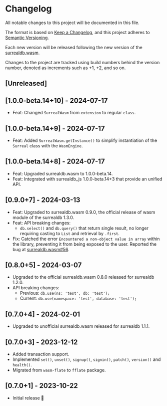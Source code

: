 # Changelog

All notable changes to this project will be documented in this file.

The format is based on [Keep a Changelog](https://keepachangelog.com/en/1.0.0/),
and this project adheres to [Semantic Versioning](https://semver.org/spec/v2.0.0.html).

Each new version will be released following the new version of the [surrealdb.wasm](https://github.com/surrealdb/surrealdb.wasm).

Changes to the project are tracked using build numbers behind the version number, denoted as increments such as +1, +2, and so on.

## [Unreleased]

## [1.0.0-beta.14+10] - 2024-07-17
- Feat: Changed `SurrealWasm` from `extension` to regular `class`.

## [1.0.0-beta.14+9] - 2024-07-17
- Feat: Added `SurrealWasm.getInstance()` to simplify instantiation of the `Surreal` class with the `WasmEngine`.

## [1.0.0-beta.14+8] - 2024-07-17

- Feat: Upgraded surrealdb.wasm to 1.0.0-beta.14.
- Feat: Integrated with surrealdb_js 1.0.0-beta.14+3 that provide an unified API.

## [0.9.0+7] - 2024-03-13

- Feat: Upgraded to surrealdb.wasm 0.9.0, the official release of wasm module of the surrealdb 1.3.0.
- Feat: API breaking changes:
  - `db.select()` and `db.query()` that return single result, no longer requiring casting to `List` and retrieval by `.first`.
- Fix: Catched the error `Encountered a non-object value in array` within the library, preventing it from being exposed to the user. Reported the bug at [surrealdb.wasm#56](https://github.com/surrealdb/surrealdb.wasm/issues/56).


## [0.8.0+5] - 2024-03-07

- Upgraded to the official surrealdb.wasm 0.8.0 released for surrealdb 1.2.0.
- API breaking changes: 
  - Previous: `db.use(ns: 'test', db: 'test');`
  - Current: `db.use(namespace: 'test', database: 'test');` 
  
## [0.7.0+4] - 2024-02-01

- Upgraded to unofficial surrealdb.wasm released for surrealdb 1.1.1.

## [0.7.0+3] - 2023-12-12

- Added transaction support.
- Implemented `set()`, `unset()`, `signup()`, `signin()`, `patch()`, `version()` and `health()`.
- Migrated from `wasm-flate` to `fflate` package.

## [0.7.0+1] - 2023-10-22

- Initial release 🎉
